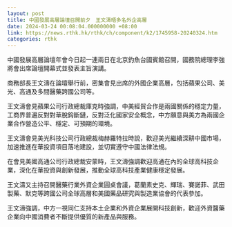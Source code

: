```yaml
---
layout: post
title: 中國發展高層論壇召開前夕　王文濤晤多名外企高層
date: 2024-03-24 00:08:04.000000000 +08:00
link: https://news.rthk.hk/rthk/ch/component/k2/1745958-20240324.htm
categories: rthk
---
```


中國發展高層論壇年會今日起一連兩日在北京釣魚台國賓館召開，國務院總理李強將會出席論壇開幕式並發表主旨演講。

商務部長王文濤在論壇舉行前，密集會見出席的外國企業高層，包括蘋果公司、美光、高通及多間醫藥跨國公司等。

王文濤會見蘋果公司行政總裁庫克時強調，中美經貿合作是兩國關係的穩定力量，工商界普遍反對對華脫鈎斷鏈，反對泛化國家安全概念，中方願意與美方為兩國企業合作營造公平、穩定、可預期的環境。

王文濤會見美光科技公司行政總裁梅赫羅特拉時說，歡迎美光繼續深耕中國市場，加速推進在華投資項目落地建設，並切實遵守中國法律法規。

在會見美國高通公司行政總裁安蒙時，王文濤強調歡迎高通在內的全球高科技企業，深化在華投資與創新發展，推動全球高科技產業健康穩定發展。

王文濤又主持召開醫藥行業外資企業圓桌會議，葛蘭素史克、輝瑞、賽諾菲、武田製藥、默克等跨國公司全球高層和美國藥品研究與製造業協會的代表參加。

王文濤強調，中方一視同仁支持本土企業和外資企業展開科技創新，歡迎外資醫藥企業向中國消費者不斷提供優質的新產品與服務。
